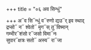 +++
title = "०६ अव सिन्धुं"

+++
अ᳓व सि᳓न्धुं व᳓रुणो द्यउ᳓र् इव स्थाद्  
द्रप्सो᳓ न᳓ श्वेतो᳓ मृग᳓स् तु᳓विष्मान्  
गम्भीर᳓शंसो र᳓जसो विमा᳓नः  
सुपार᳓क्षत्रः सतो᳓ अस्य᳓ रा᳓जा